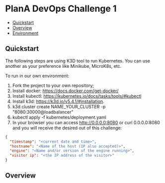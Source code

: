 # PlanA DevOps Challenge 1


* [Quickstart](#quickstart)
* [Overview](#overview)
* [Environment](#environment)

## Quickstart 

The following steps are using K3D tool to run Kubernetes. You can use another as your preference like Minikube, MicroK8s, etc.

To run in our own environment:

1. Fork the project to your own repository;
2. Install docker: https://docs.docker.com/get-docker/
3. Install kubectl: https://kubernetes.io/docs/tasks/tools/#kubectl
4. Install k3d: https://k3d.io/v5.4.1/#installation.
5. k3d cluster create NAME_YOUR_CLUSTER -p "8080:30000@loadbalancer"
6. kubectl apply -f kubernetes/deployment.yaml
7. In your browser you can access http://0.0.0.0:8080 or curl 0.0.0.0:8080 and you will receive the desired out of this challenge:



```json
{
  "timestamp": "<current date and time>",
  "hostname": "<Name of the host (IP also accepted)>",
  "engine": "<Name and/or version of the engine running>",
  "visitor ip": "<the IP address of the visitor>"
}
```
    
    
## Overview
